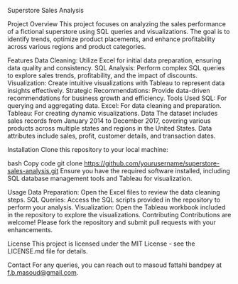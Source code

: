 
Superstore Sales Analysis

Project Overview
This project focuses on analyzing the sales performance of a fictional superstore using SQL queries and visualizations. The goal is to identify trends, optimize product placements, and enhance profitability across various regions and product categories.

Features
Data Cleaning: Utilize Excel for initial data preparation, ensuring data quality and consistency.
SQL Analysis: Perform complex SQL queries to explore sales trends, profitability, and the impact of discounts.
Visualization: Create intuitive visualizations with Tableau to represent data insights effectively.
Strategic Recommendations: Provide data-driven recommendations for business growth and efficiency.
Tools Used
SQL: For querying and aggregating data.
Excel: For data cleaning and preparation.
Tableau: For creating dynamic visualizations.
Data
The dataset includes sales records from January 2014 to December 2017, covering various products across multiple states and regions in the United States. Data attributes include sales, profit, customer details, and transaction dates.

Installation
Clone this repository to your local machine:

bash
Copy code
git clone https://github.com/yourusername/superstore-sales-analysis.git
Ensure you have the required software installed, including SQL database management tools and Tableau for visualization.

Usage
Data Preparation: Open the Excel files to review the data cleaning steps.
SQL Queries: Access the SQL scripts provided in the repository to perform your analysis.
Visualization: Open the Tableau workbook included in the repository to explore the visualizations.
Contributing
Contributions are welcome! Please fork the repository and submit pull requests with your enhancements.

License
This project is licensed under the MIT License - see the LICENSE.md file for details.

Contact
For any queries, you can reach out to masoud fattahi bandpey at f.b.masoud@gmail.com.
